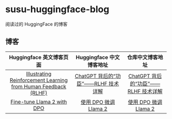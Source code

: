 # susu-huggingface-blog

阅读过的 HuggingFace 的博客

## 博客

|Huggingface 英文博客页面|Huggingface 中文博客地址|仓库中文博客地址|
|:-:|:-:|:-:|
|[Illustrating Reinforcement Learning from Human Feedback (RLHF)](https://huggingface.co/blog/rlhf)|[ChatGPT 背后的“功臣”——RLHF 技术详解](https://huggingface.co/blog/zh/rlhf)|[ChatGPT 背后的“功臣”——RLHF 技术详解](./zh/00001_rlhf.md)|
|[Fine-tune Llama 2 with DPO](https://huggingface.co/blog/dpo-trl)|[使用 DPO 微调 Llama 2](https://huggingface.co/blog/zh/dpo-trl)|[使用 DPO 微调 Llama 2](./zh/00002_dpo-trl.md)|